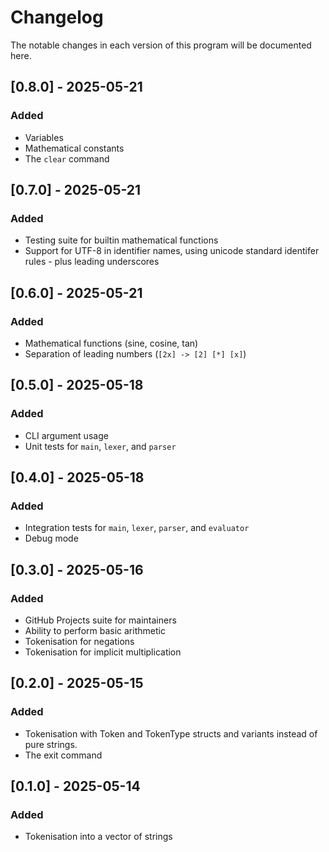 # Changelog
The notable changes in each version of this program will be documented here.

## [0.8.0] - 2025-05-21
### Added
 - Variables
 - Mathematical constants
 - The `clear` command

## [0.7.0] - 2025-05-21
### Added
 - Testing suite for builtin mathematical functions
 - Support for UTF-8 in identifier names, using unicode standard identifer rules - plus leading underscores

## [0.6.0] - 2025-05-21
### Added
 - Mathematical functions (sine, cosine, tan)
 - Separation of leading numbers (`[2x] -> [2] [*] [x]`)

## [0.5.0] - 2025-05-18
### Added
 - CLI argument usage
 - Unit tests for `main`, `lexer`, and `parser`

## [0.4.0] - 2025-05-18
### Added
 - Integration tests for `main`, `lexer`, `parser`, and `evaluator`
 - Debug mode

## [0.3.0] - 2025-05-16
### Added
 - GitHub Projects suite for maintainers
 - Ability to perform basic arithmetic
 - Tokenisation for negations
 - Tokenisation for implicit multiplication

## [0.2.0] - 2025-05-15
### Added
 - Tokenisation with Token and TokenType structs and variants instead of pure strings.
 - The exit command

## [0.1.0] - 2025-05-14
### Added
 - Tokenisation into a vector of strings
